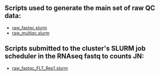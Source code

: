 ## Scripts used to generate the main set of raw QC data:
- [raw_fastqc.slurm](raw_fastqc.slurm)
- [raw_multiqc.slurm](raw_multiqc.slurm)

## Scripts submitted to the cluster's SLURM job scheduler in the RNAseq fastq to counts JN:
- [raw_fastqc_FLT_Rep1.slurm](raw_fastqc_FLT_Rep1.slurm)
